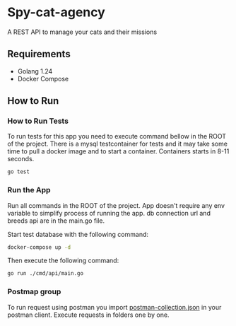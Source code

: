 # Spy-cat-agency

A REST API to manage your cats and their missions

## Requirements

- Golang 1.24
- Docker Compose

## How to Run

### How to Run Tests

To run tests for this app you need to execute command bellow in the ROOT of the project. There is a mysql testcontainer for tests and it may take some time to pull a docker image and to start a container. Containers starts in 8-11 seconds.

```bash
go test
```

### Run the App

Run all commands in the ROOT of the project. App doesn't require any env variable to simplify process of running the app. db connection url and breeds api are in the main.go file.

Start test database with the following command:

```bash
docker-compose up -d
```

Then execute the following command:

```bash
go run ./cmd/api/main.go
```
### Postmap group
To run request using postman you import [postman-collection.json](spy-cat-agency.postman_collection.json) in your postman client. Execute requests in folders one by one.